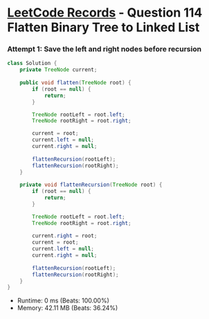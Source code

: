 # [LeetCode Records](../README.md) - Question 114 Flatten Binary Tree to Linked List

### Attempt 1: Save the left and right nodes before recursion
```java
class Solution {
    private TreeNode current;
    
    public void flatten(TreeNode root) {
        if (root == null) {
            return;
        }

        TreeNode rootLeft = root.left;
        TreeNode rootRight = root.right;

        current = root;
        current.left = null;
        current.right = null;
        
        flattenRecursion(rootLeft);
        flattenRecursion(rootRight);
    }
    
    private void flattenRecursion(TreeNode root) {
        if (root == null) {
            return;
        }

        TreeNode rootLeft = root.left;
        TreeNode rootRight = root.right;
        
        current.right = root;
        current = root;
        current.left = null;
        current.right = null;
        
        flattenRecursion(rootLeft);
        flattenRecursion(rootRight);
    }
}
```
- Runtime: 0 ms (Beats: 100.00%)
- Memory: 42.11 MB (Beats: 36.24%)

<br>
